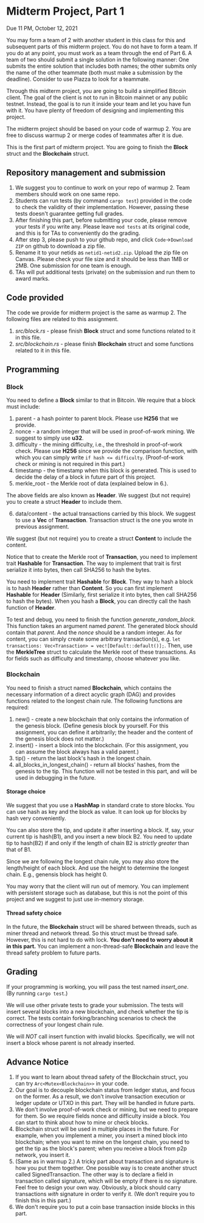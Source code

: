 # Midterm Project, Part 1

Due 11 PM, October 12, 2021

You may form a team of 2 with another student in this class for this and subsequent parts of this midterm project. You do not have to form a team. If you do at any point, you must work as a team through the end of Part 6.  A team of two should submit a single solution in the following manner: One submits the entire solution that includes both names; the other submits only the name of the other teammate (both must make a submission by the deadline).  Consider to use Piazza to look for a teammate.

Through this midterm project, you are going to build a simplified Bitcoin client. The goal of the client is not to run in Bitcoin mainnet or any public testnet. Instead, the goal is to run it inside your team and let you have fun with it. You have plenty of freedom of designing and implementing this project.

The midterm project should be based on your code of warmup 2. You are free to discuss warmup 2 or merge codes of teammates after it is due.

This is the first part of midterm project. You are going to finish the **Block** struct and the **Blockchain** struct.

## Repository management and submission

1. We suggest you to continue to work on your repo of warmup 2. Team members should work on one same repo.
2. Students can run tests (by command `cargo test`) provided in the code to check the validity of their implementation. However, passing these tests doesn't guarantee getting full grades.
3. After finishing this part, before submitting your code, please remove your tests if you write any. Please leave `mod tests` at its original code, and this is for TAs to conveniently do the grading.
4. After step 3, please push to your github repo, and click `Code`->`Download ZIP` on github to download a zip file.
5. Rename it to your netids as `netid1-netid2.zip`. Upload the zip file on Canvas. Please check your file size and it should be less than 1MB or 2MB. One submission for one team is enough.
6. TAs will put additional tests (private) on the submission and run them to award marks.

## Code provided
The code we provide for midterm project is the same as warmup 2. The following files are related to this assignment.
1. *src/block.rs* - please finish **Block** struct and some functions related to it in this file.
2. *src/blockchain.rs* - please finish **Blockchain** struct and some functions related to it in this file.

## Programming

### Block

You need to define a **Block** similar to that in Bitcoin. We require that a block must include:
1. parent - a hash pointer to parent block. Please use **H256** that we provide.
2. nonce - a random integer that will be used in proof-of-work mining. We suggest to simply use **u32**.
3. difficulty - the mining difficulty, i.e., the threshold in proof-of-work check. Please use **H256** since we provide the comparison function, with which you can simply write `if hash <= difficulty`. (Proof-of-work check or mining is not required in this part.)
4. timestamp - the timestamp when this block is generated. This is used to decide the delay of a block in future part of this project.
5. merkle\_root - the Merkle root of data (explained below in 6.).

The above fields are also known as **Header**. We suggest (but not require) you to create a struct **Header** to include them.

6. data/content - the actual transactions carried by this block. We suggest to use a **Vec** of **Transaction**. Transaction struct is the one you wrote in previous assignment.

We suggest (but not require) you to create a struct **Content** to include the content.

Notice that to create the Merkle root of **Transaction**, you need to implement trait **Hashable** for **Transaction**. The way to implement that trait is first serialize it into bytes, then call SHA256 to hash the bytes.

You need to implement trait **Hashable** for **Block**. They way to hash a block is to hash **Header** rather than **Content**. So you can first implement **Hashable** for **Header** (Similarly, first serialize it into bytes, then call SHA256 to hash the bytes). When you hash a **Block**, you can directly call the hash function of **Header**.

To test and debug, you need to finish the function *generate_random_block*. This function takes an argument named *parent*. The generated block should contain that *parent*. And the *nonce* should be a random integer. As for content, you can simply create some arbitrary transaction(s), e.g. `let transactions: Vec<Transaction> = vec![Default::default()];`. Then, use the **MerkleTree** struct to calculate the Merkle root of these transactions. As for fields such as difficulty and timestamp, choose whatever you like.

### Blockchain

You need to finish a struct named **Blockchain**, which contains the necessary information of a direct acyclic graph (DAG) and provides functions related to the longest chain rule. The following functions are required:
1. new() - create a new blockchain that only contains the information of the genesis block. (Define genesis block by yourself. For this assignment, you can define it arbitrarily; the header and the content of the genesis block does not matter.)
2. insert() - insert a block into the blockchain. (For this assignment, you can assume the block always has a valid parent.)
3. tip() - return the last block's hash in the longest chain.
4. all_blocks_in_longest_chain() - return all blocks' hashes, from the genesis to the tip. This function will not be tested in this part, and will be used in debugging in the future.

#### Storage choice

We suggest that you use a **HashMap** in standard crate to store blocks. You can use hash as key and the block as value. It can look up for blocks by hash very conveniently.

You can also store the tip, and update it after inserting a block. If, say, your current tip is hash(B1), and you insert a new block B2. You need to update tip to hash(B2) if and only if the length of chain B2 is *strictly greater* than that of B1.

Since we are following the longest chain rule, you may also store the length/height of each block. And use the height to determine the longest chain. E.g., genensis block has height 0.

You may worry that the client will run out of memory. You can implement with persistent storage such as database, but this is not the point of this project and we suggest to just use in-memory storage.

#### Thread safety choice

In the future, the **Blockchain** struct will be shared between threads, such as miner thread and network thread. So this struct must be thread safe. However, this is not hard to do with lock. **You don't need to worry about it in this part.** You can implement a non-thread-safe **Blockchain** and leave the thread safety problem to future parts.

## Grading

If your programming is working, you will pass the test named *insert_one*. (By running `cargo test`.)

We will use other private tests to grade your submission.
The tests will insert several blocks into a new blockchain, and check whether the tip is correct. The tests contain forking/branching scenarios to check the correctness of your longest chain rule.

We will *NOT* call insert function with invalid blocks. Specifically, we will not insert a block whose parent is not already inserted.

## Advance Notice
1. If you want to learn about thread safety of the Blockchain struct, you can try `Arc<Mutex<Blockchain>>` in your code.
2. Our goal is to decouple blockchain status from ledger status, and focus on the former. As a result, we don't involve transaction execution or ledger update or UTXO in this part. They will be handled in future parts.
3. We don't involve proof-of-work check or mining, but we need to prepare for them. So we require fields nonce and difficulty inside a block. You can start to think about how to mine or check blocks.
4. Blockchain struct will be used in multiple places in the future. For example, when you implement a miner, you insert a mined block into blockchain; when you want to mine on the longest chain, you need to get the tip as the block's parent; when you receive a block from p2p network, you insert it.
5. (Same as in warmup 2.) A tricky part about transaction and signature is how you put them together. One possible way is to create another struct called SignedTransaction. The other way is to declare a field in transaction called signature, which will be empty if there is no signature. Feel free to design your own way. Obviously, a block should carry transactions *with* signature in order to verify it. (We don’t require you to finish this in this part.)
6. We don't require you to put a coin base transaction inside blocks in this part.